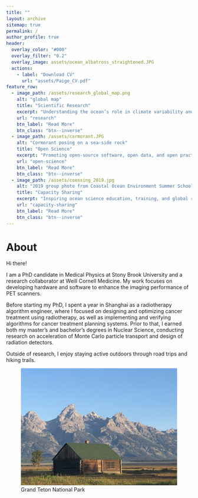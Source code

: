 ```yaml
---
title: ""
layout: archive
sitemap: true
permalink: /
author_profile: true
header:
  overlay_color: "#000"
  overlay_filter: "0.2"
  overlay_image: assets/ocean_albatross_straightened.JPG
  actions:
    - label: "Download CV"
      url: "assets/Paige_CV.pdf"
feature_row:
  - image_path: /assets/research_global_map.png
    alt: "global map"
    title: "Scientific Research"
    excerpt: "Understanding the ocean’s role in climate variability and air-sea interaction"
    url: "research"
    btn_label: "Read More"
    btn_class: "btn--inverse"
  - image_path: /assets/cormorant.JPG
    alt: "Cormorant posing on a sea-side rock"
    title: "Open Science"
    excerpt: "Promoting open-source software, open data, and open practices in the science community"
    url: "open-science"
    btn_label: "Read More"
    btn_class: "btn--inverse"
  - image_path: /assets/coessing_2019.jpg
    alt: "2019 group photo from Coastal Ocean Environment Summer School in Nigeria and Ghana"
    title: "Capacity Sharing"
    excerpt: "Inspiring ocean science education, training, and global research collaborations"
    url: "capacity-sharing"
    btn_label: "Read More"
    btn_class: "btn--inverse"
---
```


# About

Hi there! 

I am a PhD candidate in Medical Physics at Stony Brook University and a research collaborator at Weill Cornell Medicine. My work focuses on developing hardware and software to enhance the imaging performance of PET scanners.

Before starting my PhD, I spent a year in Shanghai as a radiotherapy algorithm engineer, where I focused on designing and optimizing cancer treatment using radiotherapy, as well as implementing and verifying algorithms for cancer treatment planning systems. Prior to that, I earned both my master’s and bachelor’s degrees in Nuclear Science, conducting research on acceleration of Monte Carlo particle transport and design of radiation detectors.

Outside of research, I enjoy staying active outdoors through road trips and hiking trails.


<!--Text

<figure>
  <img src="/wb/wbIdealHousing.jpg" width="600px" alt="">
  <figcaption>Grand Teton National Park
  </figcaption>
</figure>

<a href="/assets/images/climsim.png"><img src="/images/idealHousing.jpg" width="600px" alt=""> |Grand Teton National Park|

![wbIdealHousing.jpg](/images/wbIdealHousing.jpg)

![Alt text](https://github.com/wanbint/0/blob/master/wb/wbIdealHousing.jpg)

-->

<figure>
  <img src="https://github.com/wanbint/wb/blob/master/assets/wbfile/wbIdealHousing.jpg" width="600px" alt="">
  <figcaption>Grand Teton National Park
  </figcaption>
</figure>


<!--Text {% include feature_row %} -->

